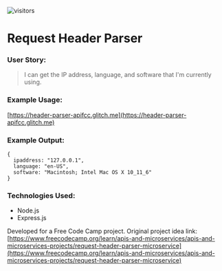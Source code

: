 ![visitors](https://visitor-badge.glitch.me/badge?page_id=sdthaker.visitor-badge)
# Request Header Parser

### User Story:

> I can get the IP address, language, and software that I'm currently using.

### Example Usage:

[https://header-parser-apifcc.glitch.me](https://header-parser-apifcc.glitch.me)

### Example Output:

```
{
  ipaddress: "127.0.0.1",
  language: "en-US",
  software: "Macintosh; Intel Mac OS X 10_11_6"
}
```

### Technologies Used:

* Node.js
* Express.js

Developed for a Free Code Camp project. Original project idea link: [https://www.freecodecamp.org/learn/apis-and-microservices/apis-and-microservices-projects/request-header-parser-microservice](https://www.freecodecamp.org/learn/apis-and-microservices/apis-and-microservices-projects/request-header-parser-microservice)
